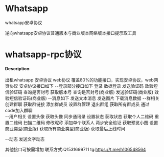 # Whatsapp
whatsapp安卓协议

逆向whatsapp安卓协议普通版本与商业版本网络版本接口提示取工具 
# whatsapp-rpc协议

#### Description
出租whatsapp 安卓协议 web协议 覆盖80%的功能接口，实现安卓协议，web网页协议
安卓协议接口如下
--登录部分接口如下
    登录 数据登录
    发送验证码
    效验短信验证码
    查询是否封号
    获取版本号
    查询是否封号(商业版) 
    发送验证码(商业版) 
    效验短信验证码(商业版) 
--消息如下
   发送文本消息
   发送图片
   下载消息数据
--群相关
   创建群聊
   获取群链接
   添加群成员
   设置群管理
   退出群组
   获取所有群成员
   通过code加入群聊    
--用户相关
  设置头像
  获取头像
  同步通讯录
  设置状态
  获取状态 
  获取个人二维码
  重置二维码
  扫描二维码
  修改昵称
  添加单个联系人
  两步安全验证 
  获取预览小图 
  设置商业类型(商业版)
  获取所有商业类型(商业版) 
  获取最后上线时间

--动态
  发送文字动态

其他接口可按需增加
联系方式:Q1531699711
tg:https://t.me/h106548564
